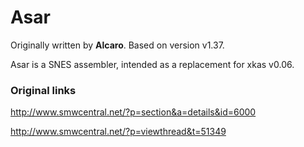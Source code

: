 # Asar
Originally written by **Alcaro**. Based on version v1.37.

Asar is a SNES assembler, intended as a replacement for xkas v0.06.


### Original links
http://www.smwcentral.net/?p=section&a=details&id=6000

http://www.smwcentral.net/?p=viewthread&t=51349
